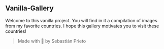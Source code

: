 ## Vanilla-Gallery
Welcome to this vanilla project. You will find in it a compilation of images from my favorite countries. I hope this gallery motivates you to visit these countries!
> Made with 💜 by Sebastián Prieto